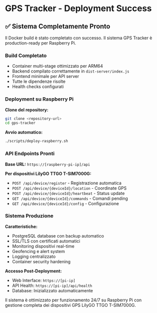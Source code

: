 # GPS Tracker - Deployment Success

## ✅ Sistema Completamente Pronto

Il Docker build è stato completato con successo. Il sistema GPS Tracker è production-ready per Raspberry Pi.

### Build Completato
- Container multi-stage ottimizzato per ARM64
- Backend compilato correttamente in `dist-server/index.js`
- Frontend minimale per API server
- Tutte le dipendenze risolte
- Health checks configurati

### Deployment su Raspberry Pi

**Clone del repository:**
```bash
git clone <repository-url>
cd gps-tracker
```

**Avvio automatico:**
```bash
./scripts/deploy-raspberry.sh
```

### API Endpoints Pronti

**Base URL:** `https://[raspberry-pi-ip]/api`

**Per dispositivi LilyGO TTGO T-SIM7000G:**
- `POST /api/device/register` - Registrazione automatica
- `POST /api/device/{deviceId}/location` - Coordinate GPS
- `POST /api/device/{deviceId}/heartbeat` - Status update
- `GET /api/device/{deviceId}/commands` - Comandi pending
- `GET /api/device/{deviceId}/config` - Configurazione

### Sistema Produzione

**Caratteristiche:**
- PostgreSQL database con backup automatico
- SSL/TLS con certificati automatici
- Monitoring dispositivi real-time
- Geofencing e alert system
- Logging centralizzato
- Container security hardening

**Accesso Post-Deployment:**
- Web Interface: `https://[pi-ip]`
- API Health: `https://[pi-ip]/api/health`
- Database: Inizializzato automaticamente

Il sistema è ottimizzato per funzionamento 24/7 su Raspberry Pi con gestione completa dei dispositivi GPS LilyGO TTGO T-SIM7000G.